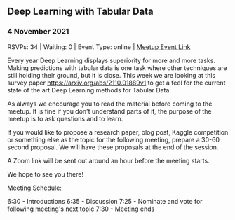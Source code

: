 ## Deep Learning with Tabular Data
### 4 November 2021
RSVPs: 34 | Waiting: 0 | Event Type: online | [Meetup Event Link](https://www.meetup.com/Data-Science-Discussion-Auckland/events/281417322)

Every year Deep Learning displays superiority for more and more tasks. Making predictions with tabular data is one task where other techniques are still holding their ground, but it is close. This week we are looking at this survey paper https://arxiv.org/abs/2110.01889v1 to get a feel for the current state of the art Deep Learning methods for Tabular Data.

As always we encourage you to read the material before coming to the meetup. It is fine if you don't understand parts of it, the purpose of the meetup is to ask questions and to learn.

If you would like to propose a research paper, blog post, Kaggle competition or something else as the topic for the following meeting, prepare a 30-60 second proposal. We will have these proposals at the end of the session.

A Zoom link will be sent out around an hour before the meeting starts.

We hope to see you there!

Meeting Schedule:

6:30 - Introductions
6:35 - Discussion
7:25 - Nominate and vote for following meeting's next topic
7:30 - Meeting ends
